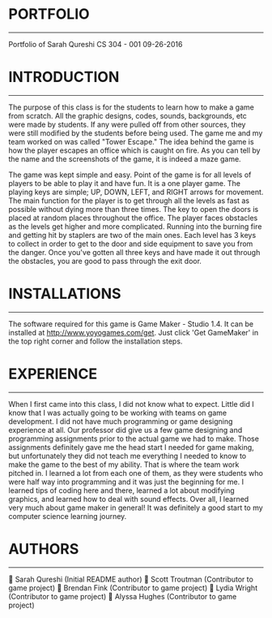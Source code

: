 # PORTFOLIO
-------------
Portfolio of Sarah Qureshi
CS 304 - 001
09-26-2016

# INTRODUCTION
----------------
   The purpose of this class is  for the students to learn how to make a game from scratch. All the graphic designs, codes, sounds, backgrounds, etc were made by students. If any were pulled off from other sources, they were still modified by the students before being used. The game me and my team worked on was called "Tower Escape." The idea behind the game is how the player escapes an office which is caught on fire. As you can tell by the name and the screenshots of the game, it is indeed a maze game. 
   
   The game was kept simple and easy. Point of the game is for all levels of players to be able to play it and have fun. It is a one player game. The playing keys are simple; UP, DOWN, LEFT, and RIGHT arrows for movement. The main function for the player is to get through all the levels as fast as possible without dying more than three times. The key to open the doors is placed at random places throughout the office. The player faces obstacles as the levels get higher and more complicated.  Running into the burning fire and getting hit by staplers are two of the main ones. Each level has 3 keys to collect in order to get to the door and side equipment to save you from the danger. Once you've gotten all three keys and have made it out  through the obstacles, you are good to pass through the exit door. 
  
# INSTALLATIONS
----------------
  The software required for this game is Game Maker - Studio 1.4. It can be installed at http://www.yoyogames.com/get.  Just click 'Get GameMaker' in the top right corner and follow the installation steps. 

# EXPERIENCE
-------------
  When I first came into this class, I did not know what to expect. Little did I know that I was actually going to be working with teams on game development. I did not have much programming or game designing experience at all. Our professor did give us a few game designing and programming  assignments prior to the actual game we had to make. Those assignments definitely gave me the head start I needed for game making, but unfortunately they did not teach me everything I needed to know to make the game to the best of my ability. That is where the team work pitched in. I learned a lot from each one of them, as they were students who were half way into programming and it was just the beginning for me. I learned tips of coding here and there, learned a lot about modifying graphics, and learned how to deal with sound effects. Over all, I learned very much about game maker in general! It was definitely a good start to my computer science learning journey. 

# AUTHORS
----------------
	Sarah  Qureshi (Initial README author)
	Scott Troutman (Contributor to game project)
	Brendan Fink (Contributor to game project)
	Lydia Wright (Contributor to game project)
	Alyssa Hughes (Contributor to game project)
